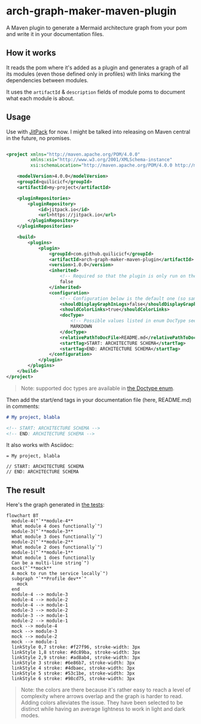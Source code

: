 # arch-graph-maker-maven-plugin

A Maven plugin to generate a Mermaid architecture graph from your pom and write it in your documentation files.

## How it works

It reads the pom where it's added as a plugin and generates a graph of all its modules (even those defined only in profiles) with links marking the dependencies between modules.

It uses the `artifactId` & `description` fields of module poms to document what each module is about. 

## Usage

Use with [JitPack](https://jitpack.io/) for now. I might be talked into releasing on Maven central in the future, no promises.

```xml

<project xmlns="http://maven.apache.org/POM/4.0.0"
         xmlns:xsi="http://www.w3.org/2001/XMLSchema-instance"
         xsi:schemaLocation="http://maven.apache.org/POM/4.0.0 http://maven.apache.org/maven-v4_0_0.xsd">

    <modelVersion>4.0.0</modelVersion>
    <groupId>quilicicf</groupId>
    <artifactId>my-project</artifactId>

    <pluginRepositories>
        <pluginRepository>
            <id>jitpack.io</id>
            <url>https://jitpack.io</url>
        </pluginRepository>
    </pluginRepositories>

    <build>
        <plugins>
            <plugin>
                <groupId>com.github.quilicicf</groupId>
                <artifactId>arch-graph-maker-maven-plugin</artifactId>
                <version>1.0.0</version>
                <inherited>
                    <!-- Required so that the plugin is only run on the parent pom and not all sub-modules! -->
                    false
                </inherited>
                <configuration>
                    <!-- Configuration below is the default one (so same as if you don't put any conf at all -->
                    <shouldDisplayGraphInLogs>false</shouldDisplayGraphInLogs>
                    <shouldColorLinks>true</shouldColorLinks>
                    <docType>
                        <!-- Possible values listed in enum DocType see link below graph -->
                        MARKDOWN
                    </docType>
                    <relativePathToDocFile>README.md</relativePathToDocFile>
                    <startTag>START: ARCHITECTURE SCHEMA</startTag>
                    <startTag>END: ARCHITECTURE SCHEMA</startTag>
                </configuration>
            </plugin>
        </plugins>
    </build>
</project>
```

> Note: supported doc types are available in [the Doctype enum](./src/main/java/quilicicf/domain/data/DocType.java).


Then add the start/end tags in your documentation file (here, README.md) in comments: 

```markdown
# My project, blabla

<!-- START: ARCHITECTURE SCHEMA -->
<!-- END: ARCHITECTURE SCHEMA -->
```

It also works with Asciidoc: 

```asciidoc
= My project, blabla

// START: ARCHITECTURE SCHEMA
// END: ARCHITECTURE SCHEMA
```

## The result

Here's the graph generated in [the tests](./src/it/README.md):

```mermaid
flowchart BT
  module-4("`**module-4**
  What module 4 does functionally`")
  module-3("`**module-3**
  What module 3 does functionally`")
  module-2("`**module-2**
  What module 2 does functionally`")
  module-1("`**module-1**
  What module 1 does functionally
  Can be a multi-line string`")
  mock("`**mock**
  A mock to run the service locally`")
  subgraph "`**Profile dev**`"
    mock
  end
  module-4 --> module-3
  module-4 --> module-2
  module-4 --> module-1
  module-3 --> module-2
  module-3 --> module-1
  module-2 --> module-1
  mock --> module-4
  mock --> module-3
  mock --> module-2
  mock --> module-1
  linkStyle 0,7 stroke: #f27f96, stroke-width: 3px
  linkStyle 1,8 stroke: #dc89ba, stroke-width: 3px
  linkStyle 2,9 stroke: #ad8ab4, stroke-width: 3px
  linkStyle 3 stroke: #6e86b7, stroke-width: 3px
  linkStyle 4 stroke: #4dbaec, stroke-width: 3px
  linkStyle 5 stroke: #53c1be, stroke-width: 3px
  linkStyle 6 stroke: #98cd75, stroke-width: 3px
```

> Note: the colors are there because it's rather easy to reach a level of complexity where arrows overlap and the graph is harder to read. Adding colors alleviates the issue. They have been selected to be distinct while having an average lightness to work in light and dark modes.

